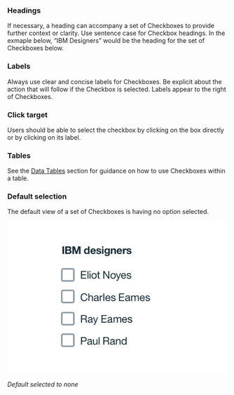 ### Headings
If necessary, a heading can accompany a set of Checkboxes to provide further context or clarity. Use sentence case for Checkbox headings. In the exmaple below, “IBM Designers” would be the heading for the set of Checkboxes below. 

### Labels
Always use clear and concise labels for Checkboxes. Be explicit about the action that will follow if the Checkbox is selected. Labels appear to the right of Checkboxes.

### Click target
Users should be able to select the checkbox by clicking on the box directly or by clicking on its label.

### Tables
See the [Data Tables]() section for guidance on how to use Checkboxes within a table.

### Default selection
The default view of a set of Checkboxes is having no option selected.


![checkbox example](images/checkbox-usage-1.png)

_Default selected to none_ 
